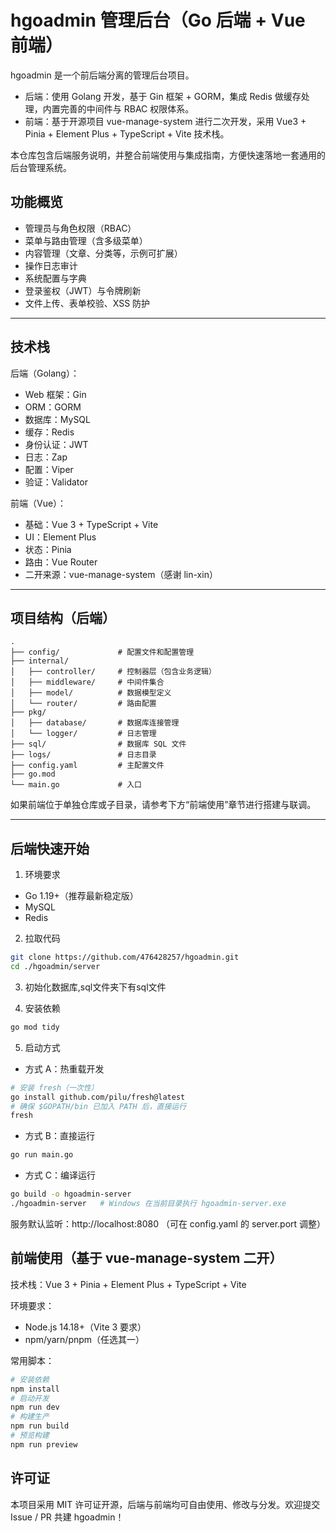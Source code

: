 # hgoadmin 管理后台（Go 后端 + Vue 前端）

hgoadmin 是一个前后端分离的管理后台项目。
- 后端：使用 Golang 开发，基于 Gin 框架 + GORM，集成 Redis 做缓存处理，内置完善的中间件与 RBAC 权限体系。
- 前端：基于开源项目 vue-manage-system 进行二次开发，采用 Vue3 + Pinia + Element Plus + TypeScript + Vite 技术栈。

本仓库包含后端服务说明，并整合前端使用与集成指南，方便快速落地一套通用的后台管理系统。

## 功能概览

- 管理员与角色权限（RBAC）
- 菜单与路由管理（含多级菜单）
- 内容管理（文章、分类等，示例可扩展）
- 操作日志审计
- 系统配置与字典
- 登录鉴权（JWT）与令牌刷新
- 文件上传、表单校验、XSS 防护

---

## 技术栈

后端（Golang）：
- Web 框架：Gin
- ORM：GORM
- 数据库：MySQL
- 缓存：Redis
- 身份认证：JWT
- 日志：Zap
- 配置：Viper
- 验证：Validator

前端（Vue）：
- 基础：Vue 3 + TypeScript + Vite
- UI：Element Plus
- 状态：Pinia
- 路由：Vue Router
- 二开来源：vue-manage-system（感谢 lin-xin）

---

## 项目结构（后端）

```
.
├── config/             # 配置文件和配置管理
├── internal/
│   ├── controller/     # 控制器层（包含业务逻辑）
│   ├── middleware/     # 中间件集合
│   ├── model/          # 数据模型定义
│   └── router/         # 路由配置
├── pkg/
│   ├── database/       # 数据库连接管理
│   └── logger/         # 日志管理
├── sql/                # 数据库 SQL 文件
├── logs/               # 日志目录
├── config.yaml         # 主配置文件
├── go.mod
└── main.go             # 入口
```

如果前端位于单独仓库或子目录，请参考下方“前端使用”章节进行搭建与联调。

---

## 后端快速开始

1) 环境要求
- Go 1.19+（推荐最新稳定版）
- MySQL 
- Redis 

2) 拉取代码
```bash
git clone https://github.com/476428257/hgoadmin.git
cd ./hgoadmin/server
```

3) 初始化数据库,sql文件夹下有sql文件

4) 安装依赖
```bash
go mod tidy
```

5) 启动方式
- 方式 A：热重载开发
```bash
# 安装 fresh（一次性）
go install github.com/pilu/fresh@latest
# 确保 $GOPATH/bin 已加入 PATH 后，直接运行
fresh
```
- 方式 B：直接运行
```bash
go run main.go
```
- 方式 C：编译运行
```bash
go build -o hgoadmin-server
./hgoadmin-server   # Windows 在当前目录执行 hgoadmin-server.exe
```

服务默认监听：http://localhost:8080 （可在 config.yaml 的 server.port 调整）

## 前端使用（基于 vue-manage-system 二开）

技术栈：Vue 3 + Pinia + Element Plus + TypeScript + Vite

环境要求：
- Node.js 14.18+（Vite 3 要求）
- npm/yarn/pnpm（任选其一）

常用脚本：
```bash
# 安装依赖
npm install
# 启动开发
npm run dev
# 构建生产
npm run build
# 预览构建
npm run preview
```

## 许可证

本项目采用 MIT 许可证开源，后端与前端均可自由使用、修改与分发。欢迎提交 Issue / PR 共建 hgoadmin！
